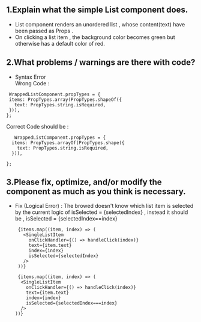 ## 1.Explain what the simple List component does.
- List component renders an unordered list , whose content(text) have been passed as Props .
- On clicking a list item , the background color becomes green but otherwise has a default color of red.  

## 2.What problems / warnings are there with code?
- Syntax Error <br />
  Wrong Code :
 ````
  WrappedListComponent.propTypes = {
  items: PropTypes.array(PropTypes.shapeOf({
    text: PropTypes.string.isRequired,
  })),
}; 
````

Correct Code should be  : 
````
   WrappedListComponent.propTypes = {
  items: PropTypes.arrayOf(PropTypes.shape({
    text: PropTypes.string.isRequired,
  })),
  
};
````
## 3.Please fix, optimize, and/or modify the component as much as you think is necessary.
-  Fix (Logical Error) :
      The browed doesn't know which list item is selected by the current logic of isSelected = {selectedIndex} , instead it should be , isSelected = {selectedIndex==index} 
     
     ````
      {items.map((item, index) => (
        <SingleListItem
          onClickHandler={() => handleClick(index)}
          text={item.text}
          index={index}
          isSelected={selectedIndex}
        />
      ))}
      ````
      ````
       {items.map((item, index) => (
        <SingleListItem
          onClickHandler={() => handleClick(index)}
          text={item.text}
          index={index}
          isSelected={selectedIndex===index}
        />
      ))}
      ````
